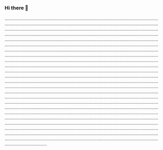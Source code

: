 ### Hi there 👋

..................................................................................................................................................................................................................................................................................................................................................................................................................................................................................................................................................................................................................................................................................................................................................................................................................................................................................................................................................................................................................................................................................................................................................................................................................................................................................................................................................................................................................................................................................................................................................................................................................................................................................................................................................................................................................................................................................................................................................................................................................................................................................................................................................................................................................................................................................................................................................................................................................................................................................................................................................................................................................................................................................................................................................................................................................................................................................................................................................................................................................................................................................................................................